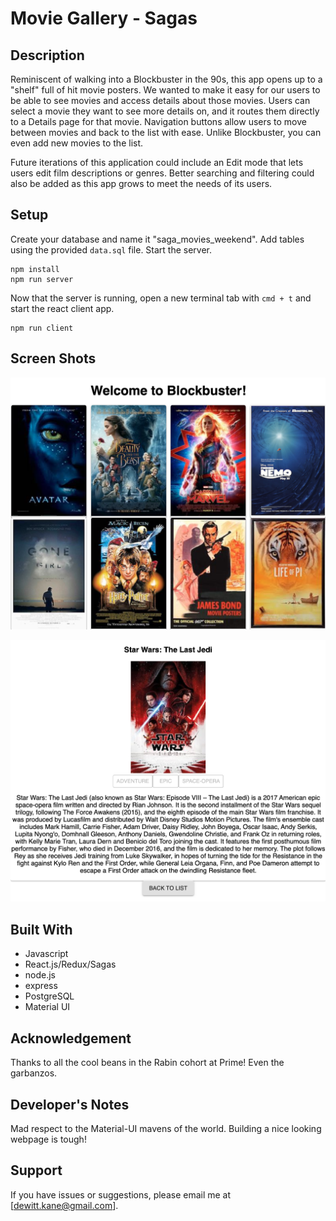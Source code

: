 # Movie Gallery - Sagas
## Description

Reminiscent of walking into a Blockbuster in the 90s, this app opens up to a "shelf" full of hit movie posters.  We wanted to make it easy for our users to be able to see movies and access details about those movies.  Users can select a movie they want to see more details on, and it routes them directly to a Details page for that movie.  Navigation buttons allow users to move between movies and back to the list with ease.  Unlike Blockbuster, you can even add new movies to the list.

Future iterations of this application could include an Edit mode that lets users edit film descriptions or genres. Better searching and filtering could also be added as this app grows to meet the needs of its users.

## Setup

Create your database and name it "saga_movies_weekend". Add tables using the provided `data.sql` file. Start the server.

```
npm install
npm run server
```

Now that the server is running, open a new terminal tab with `cmd + t` and start the react client app.

```
npm run client
```

## Screen Shots

![Feedback Screenshot One](readme-images/imageOne.png)

![Feedback Screenshot Two](readme-images/imageTwo.png)

## Built With

- Javascript
- React.js/Redux/Sagas
- node.js
- express
- PostgreSQL
- Material UI

## Acknowledgement

Thanks to all the cool beans in the Rabin cohort at Prime! Even the garbanzos.

## Developer's Notes

Mad respect to the Material-UI mavens of the world.  Building a nice looking webpage is tough!

## Support

If you have issues or suggestions, please email me at [dewitt.kane@gmail.com].